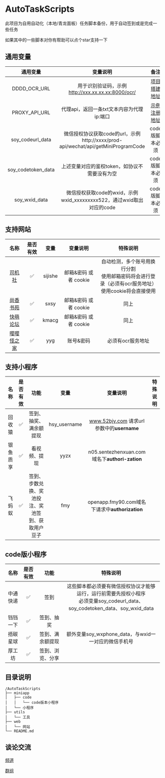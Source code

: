 # AutoTaskScripts
此项目为自用自动化（本地/青龙面板）任务脚本备份，用于自动签到或是完成一些任务

如果其中的一些脚本对你有帮助可以点个star支持一下

## 通用变量

|      通用变量      |                           变量说明                           |                           备注                            |
| :----------------: | :----------------------------------------------------------: | :-------------------------------------------------------: |
|    DDDD_OCR_URL    |      用于识别验证码，示例 http://xxx.xx.xx.xx:8000/ocr/      | [项目搭建地址](https://github.com/sml2h3/ddddocr-fastapi) |
|   PROXY_API_URL    |          代理api，返回一条txt文本内容为代理ip:端口           |    [示例注册地址](https://www.ipzan.com?pid=s20qm4fr8)    |
|  soy_codeurl_data  | 微信授权协议获取code的url，示例 http://xxxx/prod-api/wechat/api/getMiniProgramCode |                      code版脚本必须                       |
| soy_codetoken_data |        上述变量对应的鉴权token，如协议不需要没有为空         |                      code版脚本必须                       |
|   soy_wxid_data    | 微信授权获取code的wxid，示例 wxid_xxxxxxxxx522，通过wxid取出对应的code |                      code版脚本必须                       |

## 支持网站

|               名称               | 是否有效 |  变量   |       变量说明        |                           特殊说明                           |
| :------------------------------: | :------: | :-----: | :-------------------: | :----------------------------------------------------------: |
| [司机社](https://sijishecn.cc/)  |    ✅️     | sijishe | 邮箱&密码 或者 cookie | 自动检测，多个账号用换行分割<br />使用邮箱密码将会进行登录（必须有ocr服务地址）<br />使用cookie将会直接使用 |
| [尚香书苑](https://sxsy19.com/)  |    ✅️     |  sxsy   | 邮箱&密码 或者 cookie |                             同上                             |
| [快萌论坛](https://kmacg20.com/) |    ✅️     |  kmacg  | 邮箱&密码 或者 cookie |                             同上                             |
|  [嘤嘤怪之家](https://yyg.one/)  |    ✅️     |   yyg   |       账号&密码       |                      必须有ocr服务地址                       |

## 支持小程序

|   名称   | 是否有效 |                       功能                       |     变量     |                    变量说明                    | 特殊说明 |
| :------: | :------: | :----------------------------------------------: | :----------: |:------------------------------------------:| :------: |
|  回收猿  |    ✅️     |              签到、抽奖、满余额提现              | hsy_username |    www.52bjy.com 请求url参数中的**username**     |          |
| 银鱼质享 |    ✅️     |                   看视频、提现                   |     yyzx     | n05.sentezhenxuan.com域名下**authori-zation** |          |
|  飞蚂蚁  |    ✅️     | 签到、步数兑换、奖池投注、奖池签到、获取用户豆子 |     fmy      |  openapp.fmy90.com域名下请求中**authorization**  |          |

## code版小程序

|   名称   | 是否有效 |       功能       |                           特殊说明                           |
| :------: | :------: | :--------------: | :----------------------------------------------------------: |
| 中通快递 |    ✅️     |       签到       | 这些脚本都必须要有微信授权协议才能够运行，运行前需要先授权小程序<br />必须变量soy_codeurl_data、soy_codetoken_data、soy_wxid_data |
| 铛铛一下 |    ✅️     |    签到、抽奖    |                                                              |
| 捂碳星球 |    ✅️     | 签到、满余额提现 |     额外变量soy_wxphone_data，与wxid一一对应的微信手机号     |
|  厚工坊  |    ✅️     | 签到、浏览、分享 |                                                              |

## 目录说明

```
/AutoTaskScripts
├── miniapp
│   ├── code
│   │   └── code版本小程序
│   └── 小程序
├── utils
│   └── 工具
├── web
│   └── 网站
└── README.md
```

## 谈论交流

[频道](https://t.me/LinYuanOAO)

[群组](https://t.me/LinYuanOvO)
